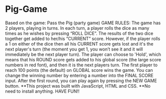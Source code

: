 # Pig-Game
Based on the game: Pass the Pig (party game) GAME RULES: The game has 2 players, playing in turns. In each turn, a player rolls the dice as many times as he wishes by pressing “ROLL DICE”. The results of the two dice together get added to her/his “CURRENT” score. However, if the player rolls a 1 on either of the dice then all his CURRENT score gets lost and it's the next player's turn (the moment you get 1, you won’t see it and it will immediately be the next player turn). The player can choose to 'Hold', which means that his ROUND score gets added to his global score (the large score numbers in red font), and then it is the next players turn. The first player to reach 100 points (the default) on GLOBAL score wins the game. You can change the winning number by entering a number into the FINAL SCORE input. After the first round, you can play again by pressing the NEW GAME button.  **This project was built with JavaScript, HTML and CSS. **No need to install anything. HAVE FUN!!
